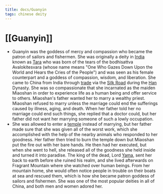 ```yaml
---
title: docs/Guanyin
tags: chinese deity
---
```


# [[Guanyin]]
- Guanyin was the goddess of mercy and compassion who became the patron of sailors and fishermen. She was originally a deity in [India](https://www.worldhistory.org/india/) known as [Tara](https://www.worldhistory.org/Tara_(Goddess)/) who was born of the tears of the bodhisattva Avalokitesvara (whose name means "One Who Gazes Down Upon the World and Hears the Cries of the People") and was seen as his female counterpart and a goddess of compassion, wisdom, and liberation. She came to China from India through [trade](https://www.worldhistory.org/disambiguation/trade/) via the [Silk Road](https://www.worldhistory.org/Silk_Road/) during the [Han](https://www.worldhistory.org/Han_Dynasty/) Dynasty. She was so compassionate that she incarnated as the maiden Miaoshan in order to experience life as a human being and offer service to others. Miaoshan's father wanted her to marry a wealthy priest. Miaoshan refused to marry unless the marriage could end the sufferings caused by illness, aging, and death. When her father told her no marriage could end such things, she replied that a doctor could, but her father did not want her marrying someone of such a lowly occupation.
- She was allowed to enter a [temple](https://www.worldhistory.org/temple/) instead of marrying, but her father made sure that she was given all of the worst work, which she accomplished with the help of the nearby animals who responded to her goodness. Her father then tried to burn the temple down but Miaoshan put the fire out with her bare hands. He then had her executed, but when she went to hell, she released all of the goodness she held inside and turned it into paradise. The king of the dead, Lord [Yama](https://www.worldhistory.org/Yama/), sent her back to earth before she ruined his realm, and she lived afterwards on Fragrant Mountain where she watched over human beings. From her mountain home, she would often notice people in trouble on their boats at sea and rescued them, which is how she became patron goddess of sailors and fishermen. She was one of the most popular deities in all of China, and both men and women adored her.